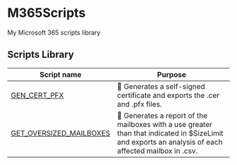 # M365Scripts
My Microsoft 365 scripts library

## Scripts Library

| Script name    | Purpose
|----------------|-------------------------------
|[GEN_CERT_PFX](https://github.com/fmartineze/M365Scripts/tree/main/GET_CERT_PFX)    | 🔐 Generates a self-signed certificate and exports the .cer and .pfx files.           
|[GET_OVERSIZED_MAILBOXES](https://github.com/fmartineze/M365Scripts/tree/main/GET_CERT_PFX)    | 📩 Generates a report of the mailboxes with a use greater than that indicated in $SizeLimit and exports an analysis of each affected mailbox in .csv.           
